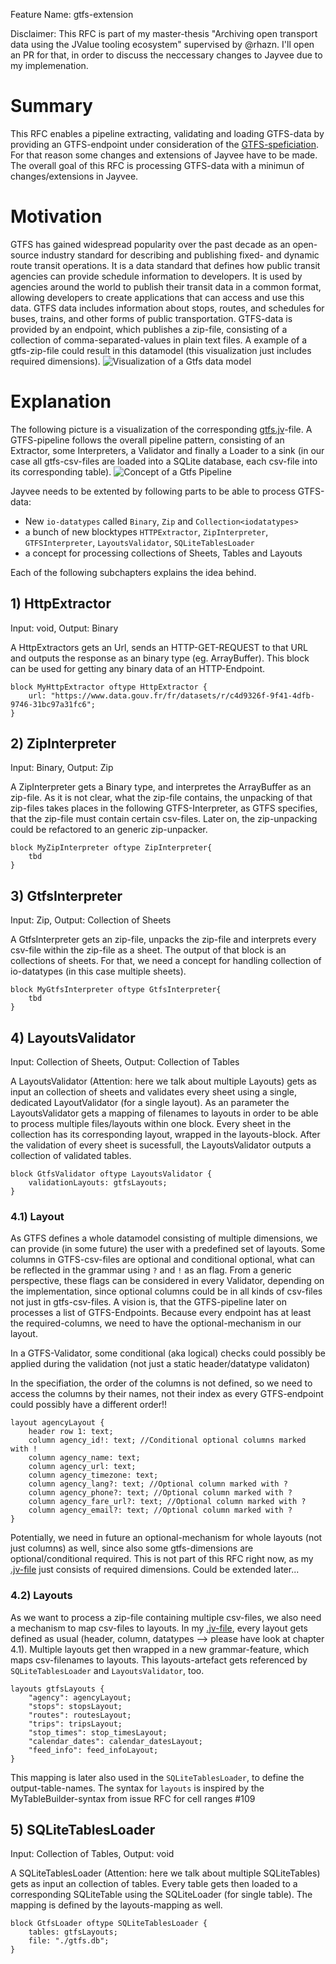 Feature Name: gtfs-extension

Disclaimer: This RFC is part of my master-thesis "Archiving open transport data using the JValue tooling ecosystem" supervised by @rhazn. I'll open an PR for that, in order to discuss the neccessary changes to Jayvee due to my implemenation.

# Summary
This RFC enables a pipeline extracting, validating and loading GTFS-data by providing an GTFS-endpoint under consideration of the [GTFS-speficiation](https://developers.google.com/transit/gtfs/reference). For that reason some changes and extensions of Jayvee have to be made. The overall goal of this RFC is processing GTFS-data with a minimun of changes/extensions in Jayvee. 

# Motivation
GTFS has gained widespread popularity over the past decade as an open-source industry standard for describing and publishing fixed- and dynamic route transit operations. It is a data standard that defines how public transit agencies can provide schedule information to developers. It is used by agencies around the world to publish their transit data in a common format, allowing developers to create applications that can access and use this data. GTFS data includes information about stops, routes, and schedules for buses, trains, and other forms of public transportation. GTFS-data is provided by an endpoint, which publishes a zip-file, consisting of a collection of comma-separated-values in plain text files. A example of a gtfs-zip-file could result in this datamodel (this visualization just includes required dimensions).
![Visualization of a Gtfs data model](./0002-visualization-gtfs-datamodel.png)

# Explanation
The following picture is a visualization of the corresponding [gtfs.jv](0002-gtfs.jv)-file. A GTFS-pipeline follows the overall pipeline pattern, consisting of an Extractor, some Interpreters, a Validator and finally a Loader to a sink (in our case all gtfs-csv-files are loaded into a SQLite database, each csv-file into its corresponding table). 
![Concept of a Gtfs Pipeline](./0002-visualization-gtfs-pipeline.png)

Jayvee needs to be extented by following parts to be able to process GTFS-data:
* New `io-datatypes` called `Binary`, `Zip` and `Collection<iodatatypes>`
* a bunch of new blocktypes `HTTPExtractor`, `ZipInterpreter`, `GTFSInterpreter`, `LayoutsValidator`, `SQLiteTablesLoader`
* a concept for processing collections of Sheets, Tables and Layouts

Each of the following subchapters explains the idea behind.

## 1) HttpExtractor
Input: void, Output: Binary

A HttpExtractors gets an Url, sends an HTTP-GET-REQUEST to that URL and outputs the response as an binary type (eg. ArrayBuffer). This block can be used for getting any binary data of an HTTP-Endpoint.
```
block MyHttpExtractor oftype HttpExtractor {
    url: "https://www.data.gouv.fr/fr/datasets/r/c4d9326f-9f41-4dfb-9746-31bc97a31fc6";
}
```

## 2) ZipInterpreter
Input: Binary, Output: Zip

A ZipInterpreter gets a Binary type, and interpretes the ArrayBuffer as an zip-file. As it is not clear, what the zip-file contains, the unpacking of that zip-files takes places in the following GTFS-Interpreter, as GTFS specifies, that the zip-file must contain certain csv-files. Later on, the zip-unpacking could be refactored to an generic zip-unpacker.
```
block MyZipInterpreter oftype ZipInterpreter{
    tbd
}
```

## 3) GtfsInterpreter
Input: Zip, Output: Collection of Sheets

A GtfsInterpreter gets an zip-file, unpacks the zip-file and interprets every csv-file within the zip-file as a sheet. The output of that block is an collections of sheets. For that, we need a concept for handling collection of io-datatypes (in this case multiple sheets).
```
block MyGtfsInterpreter oftype GtfsInterpreter{
    tbd
}
```

## 4) LayoutsValidator
Input: Collection of Sheets, Output: Collection of Tables

A LayoutsValidator (Attention: here we talk about multiple Layouts) gets as input an collection of sheets and validates every sheet using a single, dedicated LayoutValidator (for a single layout). As an parameter the LayoutsValidator gets a mapping of filenames to layouts in order to be able to process multiple files/layouts within one block. Every sheet in the collection has its corresponding layout, wrapped in the layouts-block. After the validation of every sheet is sucessfull, the LayoutsValidator outputs a collection of validated tables.

```
block GtfsValidator oftype LayoutsValidator { 
	validationLayouts: gtfsLayouts;
}
```

### 4.1) Layout
As GTFS defines a whole datamodel consisting of multiple dimensions, we can provide (in some future) the user with a predefined set of layouts. Some columns in GTFS-csv-files are optional and conditional optional, what can be reflected in the grammar using `?` and `!` as an flag. From a generic perspective, these flags can be considered in every Validator, depending on the implementation, since optional columns could be in all kinds of csv-files not just in gtfs-csv-files. A vision is, that the GTFS-pipeline later on processes a list of GTFS-Endpoints. Because every endpoint has at least the required-columns, we need to have the optional-mechanism in our layout.

In a GTFS-Validator, some conditional (aka logical) checks could possibly be applied during the validation (not just a static header/datatype validaton)

In the specifiation, the order of the columns is not defined, so we need to access the columns by their names, not their index as every GTFS-endpoint could possibly have a different order!! 

```
layout agencyLayout {
    header row 1: text;
    column agency_id!: text; //Conditional optional columns marked with !
    column agency_name: text;
    column agency_url: text;
    column agency_timezone: text;
    column agency_lang?: text; //Optional column marked with ?
    column agency_phone?: text; //Optional column marked with ?
    column agency_fare_url?: text; //Optional column marked with ? 
    column agency_email?: text; //Optional column marked with ?
}
```

Potentially, we need in future an optional-mechanism for whole layouts (not just columns) as well, since also some gtfs-dimensions are optional/conditional required. This is not part of this RFC right now, as my [.jv-file](0002-gtfs.jv) just consists of required dimensions. Could be extended later...

### 4.2) Layouts
As we want to process a zip-file containing multiple csv-files, we also need a mechanism to map csv-files to layouts. In my [.jv-file](0002-gtfs.jv), every layout gets defined as usual (header, column, datatypes --> please have look at chapter 4.1). Multiple layouts get then wrapped in a new grammar-feature, which maps csv-filenames to layouts. This layouts-artefact gets referenced by `SQLiteTablesLoader` and `LayoutsValidator`, too.
```
layouts gtfsLayouts {
    "agency": agencyLayout;
    "stops": stopsLayout;
    "routes": routesLayout;
    "trips": tripsLayout;
    "stop_times": stop_timesLayout;
    "calendar_dates": calendar_datesLayout;
    "feed_info": feed_infoLayout;
}
```
This mapping is later also used in the `SQLiteTablesLoader`, to define the output-table-names. The syntax for `layouts` is inspired by the MyTableBuilder-syntax from issue RFC for cell ranges #109

## 5) SQLiteTablesLoader
Input: Collection of Tables, Output: void

A SQLiteTablesLoader (Attention: here we talk about multiple SQLiteTables) gets as input an collection of tables. Every table gets then loaded to a corresponding SQLiteTable using the SQLiteLoader (for single table). The mapping is defined by the layouts-mapping as well.  

```
block GtfsLoader oftype SQLiteTablesLoader {
    tables: gtfsLayouts;
    file: "./gtfs.db";
}
```

